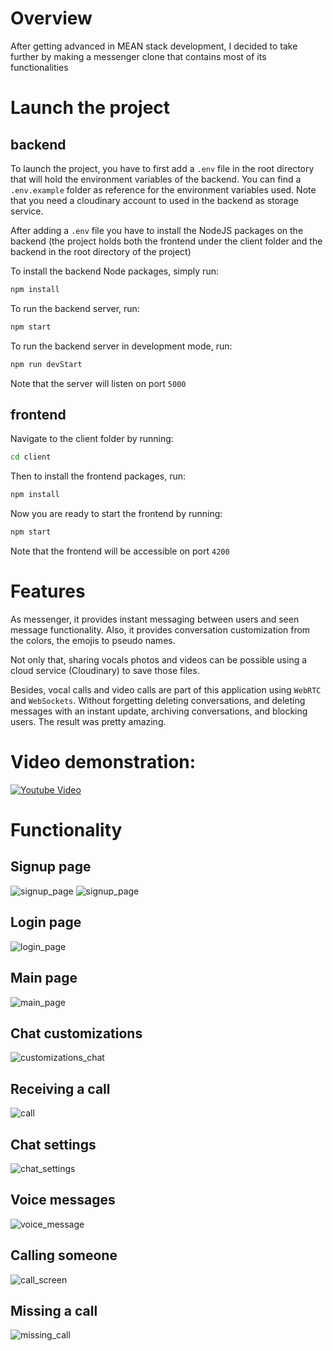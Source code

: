 # Overview

After getting advanced in MEAN stack development, I decided to take further by making a messenger clone that contains most of its functionalities 


# Launch the project
## backend
To launch the project, you have to first add a `.env` file in the root directory that will hold the environment variables of the backend. You can find a `.env.example` folder as reference for the environment variables used.
Note that you need a cloudinary account to used in the backend as storage service.

After adding a `.env` file you have to install the NodeJS packages on the backend (the project holds both the frontend under the client folder and the backend in the root directory of the project)

To install the backend Node packages, simply run:
``` bash
npm install
```
To run the backend server, run:
``` bash
npm start
```
To run the backend server in development mode, run:
``` bash
npm run devStart
```
Note that the server will listen on port `5000`
## frontend
Navigate to the client folder by running:
``` bash
cd client
```
Then to install the frontend packages, run:
``` bash
npm install
```
Now you are ready to start the frontend by running:
``` bash
npm start
```
Note that the frontend will be accessible on port `4200`


 # Features

 As messenger, it provides instant messaging between users and seen message functionality. Also, it provides conversation customization from the colors, the emojis to pseudo names.

Not only that, sharing vocals photos and videos can be possible using a cloud service (Cloudinary) to save those files.

Besides, vocal calls and video calls are part of this application using `WebRTC` and `WebSockets`.
Without forgetting deleting conversations, and deleting messages with an instant update, archiving conversations, and blocking users.
The result was pretty amazing.

# Video demonstration:

[![Youtube Video](https://img.youtube.com/vi/D6L4mB4El00/0.jpg)](https://www.youtube.com/watch?v=D6L4mB4El00)


# Functionality
## Signup page
![signup_page](https://amirplatform.s3.eu-central-1.amazonaws.com/project/wborpv51oj06molwyywa.png) 
![signup_page](https://amirplatform.s3.eu-central-1.amazonaws.com/project/cdddawtcflbthdgbtpps.png)

## Login page
![login_page](https://amirplatform.s3.eu-central-1.amazonaws.com/project/ejgovg3fmdpumcvilzgo.png)

## Main page

![main_page](https://amirplatform.s3.eu-central-1.amazonaws.com/project/ocagoxr7sjcgdtqejevj.png)
## Chat customizations
![customizations_chat](https://amirplatform.s3.eu-central-1.amazonaws.com/project/x6wlq6o1sqs0a81dt8r0.png)

## Receiving a call
![call](https://amirplatform.s3.eu-central-1.amazonaws.com/project/qbd9sgrtotbdclintjv4.png)

## Chat settings

![chat_settings](https://amirplatform.s3.eu-central-1.amazonaws.com/project/ocjfruh9yh88q6or7qft.png)

## Voice messages

![voice_message](https://amirplatform.s3.eu-central-1.amazonaws.com/project/ewjo30gnuxtek6ygmkcu.png)

## Calling someone

![call_screen](https://amirplatform.s3.eu-central-1.amazonaws.com/project/tyj2bbgh58osgbq5aug8.png)

## Missing a call

![missing_call](https://amirplatform.s3.eu-central-1.amazonaws.com/project/tlp6oymvu7vlhdryke7l.png)